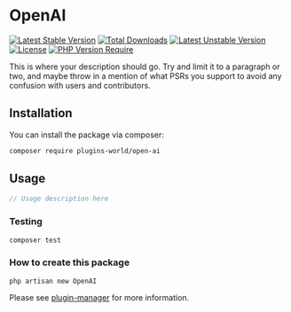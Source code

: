 # OpenAI

[![Latest Stable Version](http://poser.pugx.org/plugins-world/open-ai/v)](https://packagist.org/packages/plugins-world/open-ai)
[![Total Downloads](http://poser.pugx.org/plugins-world/open-ai/downloads)](https://packagist.org/packages/plugins-world/open-ai)
[![Latest Unstable Version](http://poser.pugx.org/plugins-world/open-ai/v/unstable)](https://packagist.org/packages/plugins-world/open-ai) [![License](http://poser.pugx.org/plugins-world/open-ai/license)](https://packagist.org/packages/plugins-world/open-ai)
[![PHP Version Require](http://poser.pugx.org/plugins-world/open-ai/require/php)](https://packagist.org/packages/plugins-world/open-ai)

This is where your description should go. Try and limit it to a paragraph or two, and maybe throw in a mention of what PSRs you support to avoid any confusion with users and contributors.

## Installation

You can install the package via composer:

```bash
composer require plugins-world/open-ai
```

## Usage

``` php
// Usage description here
```

### Testing

``` bash
composer test
```

### How to create this package

`php artisan new OpenAI`

Please see [plugin-manager](https://github.com/plugins-world/plugin-manager) for more information.

